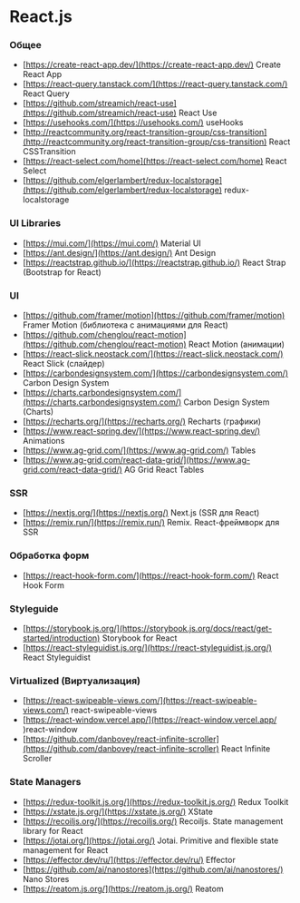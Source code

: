 # React.js

### Общее
- [https://create-react-app.dev/](https://create-react-app.dev/) Create React App
- [https://react-query.tanstack.com/](https://react-query.tanstack.com/) React Query
- [https://github.com/streamich/react-use](https://github.com/streamich/react-use) React Use
- [https://usehooks.com/](https://usehooks.com/) useHooks
- [http://reactcommunity.org/react-transition-group/css-transition](http://reactcommunity.org/react-transition-group/css-transition) React CSSTransition
- [https://react-select.com/home](https://react-select.com/home) React Select
- [https://github.com/elgerlambert/redux-localstorage](https://github.com/elgerlambert/redux-localstorage) redux-localstorage

### UI Libraries
- [https://mui.com/](https://mui.com/) Material UI
- [https://ant.design/](https://ant.design/) Ant Design
- [https://reactstrap.github.io/](https://reactstrap.github.io/) React Strap (Bootstrap for React)

### UI
- [https://github.com/framer/motion](https://github.com/framer/motion) Framer Motion (библиотека с анимациями для React)
- [https://github.com/chenglou/react-motion](https://github.com/chenglou/react-motion) React Motion (анимации)
- [https://react-slick.neostack.com/](https://react-slick.neostack.com/) React Slick (слайдер)
- [https://carbondesignsystem.com/](https://carbondesignsystem.com/) Carbon Design System
- [https://charts.carbondesignsystem.com/](https://charts.carbondesignsystem.com/) Carbon Design System (Charts)
- [https://recharts.org/](https://recharts.org/) Recharts (графики)
- [https://www.react-spring.dev/](https://www.react-spring.dev/) Animations
- [https://www.ag-grid.com/](https://www.ag-grid.com/) Tables
- [https://www.ag-grid.com/react-data-grid/](https://www.ag-grid.com/react-data-grid/) AG Grid React Tables

### SSR
- [https://nextjs.org/](https://nextjs.org/) Next.js (SSR для React)
- [https://remix.run/](https://remix.run/) Remix. React-фреймворк для SSR

### Обработка форм
- [https://react-hook-form.com/](https://react-hook-form.com/) React Hook Form

### Styleguide
- [https://storybook.js.org/](https://storybook.js.org/docs/react/get-started/introduction) Storybook for React
- [https://react-styleguidist.js.org/](https://react-styleguidist.js.org/) React Styleguidist

### Virtualized (Виртуализация)
- [https://react-swipeable-views.com/](https://react-swipeable-views.com/) react-swipeable-views
- [https://react-window.vercel.app/](https://react-window.vercel.app/ )react-window
- [https://github.com/danbovey/react-infinite-scroller](https://github.com/danbovey/react-infinite-scroller) React Infinite Scroller

### State Managers
- [https://redux-toolkit.js.org/](https://redux-toolkit.js.org/) Redux Toolkit
- [https://xstate.js.org/](https://xstate.js.org/) XState
- [https://recoiljs.org/](https://recoiljs.org/) Recoiljs. State management library for React
- [https://jotai.org/](https://jotai.org/) Jotai. Primitive and flexible state management for React
- [https://effector.dev/ru/](https://effector.dev/ru/) Effector
- [https://github.com/ai/nanostores](https://github.com/ai/nanostores/) Nano Stores
- [https://reatom.js.org/](https://reatom.js.org/) Reatom
